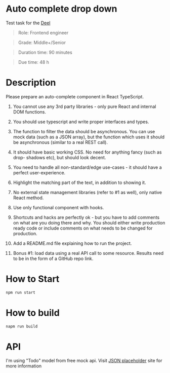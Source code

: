 # Auto complete drop down

Test task for the [Deel](https://www.deel.com/)

> Role: Frontend engineer

> Grade: Middle+/Senior

> Duration time: 90 minutes

> Due time: 48 h


# Description
Please prepare an auto-complete component in React TypeScript.
1. You cannot use any 3rd party libraries - only pure React and internal DOM
functions.
2. You should use typescript and write proper interfaces and types.
3. The function to filter the data should be asynchronous. You can use mock data
(such as a JSON array), but the function which uses it should be asynchronous
(similar to a real REST call).

4. It should have basic working CSS. No need for anything fancy (such as drop-
shadows etc), but should look decent.

5. You need to handle all non-standard/edge use-cases - it should have a perfect
user-experience.
6. Highlight the matching part of the text, in addition to showing it.
7. No external state management libraries (refer to #1 as well), only native React
method.
8. Use only functional component with hooks.
9. Shortcuts and hacks are perfectly ok - but you have to add comments on what
are you doing there and why. You should either write production ready code or
include comments on what needs to be changed for production.
10. Add a README.md file explaining how to run the project.
11. Bonus #1: load data using a real API call to some resource.
Results need to be in the form of a GitHub repo link.


# How to Start
```bash
npm run start
```
# How to build
```bash
napm run build
```

# API
I'm using "Todo" model from free mock api. Visit [JSON placeholder](https://jsonplaceholder.typicode.com) site for more information